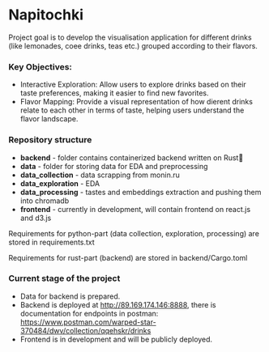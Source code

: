 # Napitochki
Project goal is to develop the visualisation application for different drinks (like lemonades, coee drinks, teas etc.) grouped according to their flavors.

### Key Objectives:
- Interactive Exploration:
Allow users to explore drinks based on their taste preferences, making it easier to
find new favorites.
- Flavor Mapping:
Provide a visual representation of how dierent drinks relate to each other in
terms of taste, helping users understand the flavor landscape.

### Repository structure
- **backend** - folder contains containerized backend written on Rust🚀
- **data** - folder for storing data for EDA and preprocessing
- **data_collection** - data scrapping from monin.ru
- **data_exploration** - EDA
- **data_processing** - tastes and embeddings extraction and pushing them into chromadb
- **frontend** - currently in development, will contain frontend on react.js and d3.js

Requirements for python-part (data collection, exploration, processing) are stored in requirements.txt

Requirements for rust-part (backend) are stored in backend/Cargo.toml

### Current stage of the project
- Data for backend is prepared.
- Backend is deployed at http://89.169.174.146:8888, there is documentation for endpoints in postman:
  https://www.postman.com/warped-star-370484/dwv/collection/qqehskr/drinks
- Frontend is in development and will be publicly deployed.
